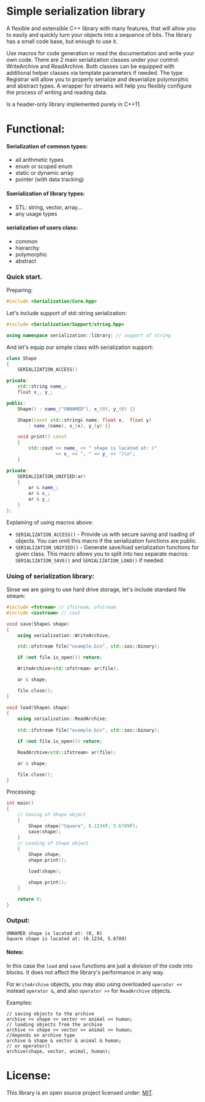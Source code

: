 # Simple serialization library

A flexible and extensible C++ library with many features, that will allow you to easily
and quickly turn your objects into a sequence of bits.
The library has a small code base, but enough to use it.

Use macros for code generation or read the documentation and write your own code.
There are 2 main serialization classes under your control: WriteArchive and ReadArchive.
Both classes can be equipped with additional helper classes via template parameters if needed.
The type Registrar will allow you to properly serialize and deserialize polymorphic and abstract types.
A wrapper for streams will help you flexibly configure the process of writing and reading data.

Is a header-only library implemented purely in C++11.

# Functional:

#### Serialization of common types:
- all arithmetic types
- enum or scoped enum
- static or dynamic array
- pointer (with data tracking)
#### Sserialization of library types:
- STL: string, vector, array...
- any usage types
#### serialization of users class:
- common
- hierarchy
- polymorphic
- abstract

### Quick start.

Preparing:

```C++
#include <Serialization/Core.hpp>
```
Let's include support of std::string serialization:
```C++
#include <Serialization/Support/string.hpp>

using namespace serialization::library; // support of string
```
And let's equip our simple class with serialization support:
```C++
class Shape
{
    SERIALIZATION_ACCESS()

private:
    std::string name_;
    float x_, y_;

public:
    Shape() : name_("UNNAMED"), x_(0), y_(0) {}

    Shape(const std::string& name, float x,  float y)
        : name_(name), x_(x), y_(y) {}

    void print() const
    {
        std::cout << name_ << " shape is lacated at: ("
                  << x_ << ", " << y_ << ")\n";
    }

private:
    SERIALIZATION_UNIFIED(ar)
    {
        ar & name_;
        ar & x_;
        ar & y_;
    }
};
```
Explaining of using macros above:
- ```SERIALIZATION_ACCESS()``` - Provide us with secure saving and loading of objects.
You can omit this macro if the serialization functions are public.
- ```SERIALIZATION_UNIFIED()``` - Generate save/load serialization functions for given class.
This macro allows you to split into two separate macros: ```SERIALIZATION_SAVE()``` and ```SERIALIZATION_LOAD()``` if needed.

### Using of serialization library:

Sinse we are going to use hard drive storage, let's include standard file stream:
```C++
#include <fstream> // ifstream, ofstream
#include <iostream> // cout
```
```C++
void save(Shape& shape)
{
    using serialization::WriteArchive;

    std::ofstream file("example.bin", std::ios::binary);

    if (not file.is_open()) return;

    WriteArchive<std::ofstream> ar(file);

    ar & shape;

    file.close();
}
```
```C++
void load(Shape& shape)
{
    using serialization::ReadArchive;
    
    std::ifstream file("example.bin", std::ios::binary);

    if (not file.is_open()) return;

    ReadArchive<std::ifstream> ar(file);

    ar & shape;

    file.close();
}
```
Processing:
```C++
int main()
{
    // Saving of Shape object
    {
        Shape shape("Square", 0.1234f, 5.6789f);
        save(shape);
    }
    // Loading of Shape object
    {
        Shape shape;
        shape.print();

        load(shape);

        shape.print();
    }

    return 0;
}
```
### Output:
```console
UNNAMED shape is lacated at: (0, 0)
Square shape is lacated at: (0.1234, 5.6789)
```
#### Notes:
In this case the ```load``` and ```save``` functions are just a division of the code into blocks.
It does not affect the library's performance in any way.

For ```WriteArchive``` objects, you may also using overloaded ```operator <<``` instead ```operator &```,
and also ```operator >>``` for ```ReadArchive``` objects.

Examples:
```
// saving objects to the archive
archive << shape << vector << animal << human;
// loading objects from the archive
archive >> shape >> vector >> animal >> human;
//depends on archive type
archive & shape & vector & animal & human;
// or operator()
archive(shape, vector, animal, human);
```

# License:
This library is an open source project licensed under: [MIT](https://opensource.org/licenses/MIT).
